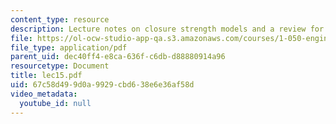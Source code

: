 ```yaml
---
content_type: resource
description: Lecture notes on closure strength models and a review for a quiz.
file: https://ol-ocw-studio-app-qa.s3.amazonaws.com/courses/1-050-engineering-mechanics-i-fall-2007/67c58d499d0a9929cbd638e6e36af58d_lec15.pdf
file_type: application/pdf
parent_uid: dec40ff4-e8ca-636f-c6db-d88880914a96
resourcetype: Document
title: lec15.pdf
uid: 67c58d49-9d0a-9929-cbd6-38e6e36af58d
video_metadata:
  youtube_id: null
---
```

